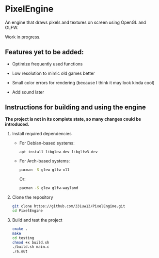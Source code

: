 PixelEngine
===========

An engine that draws pixels and textures on screen using OpenGL and GLFW.

Work in progress.

## Features yet to be added:

- Optimize frequently used functions

- Low resolution to mimic old games better

- Small color errors for rendering (because I think it may look kinda cool)

- Add sound later

## Instructions for building and using the engine

**The project is not in its complete state, so many changes could be introduced.**

1. Install required dependencies

    - For Debian-based systems:

        ```bash
        apt install libglew-dev libglfw3-dev
        ```

    - For Arch-based systems:

        ```bash
        pacman -S glew glfw-x11
        ```

        Or:

        ```bash
        pacman -S glew glfw-wayland
        ```

2. Clone the repository

    ```bash
    git clone https://github.com/331uw13/PixelEngine.git
    cd PixelEngine
    ```

3. Build and test the project

    ```bash
    cmake .
    make
    cd testing
    chmod +x build.sh
    ./build.sh main.c
    ./a.out
    ```

